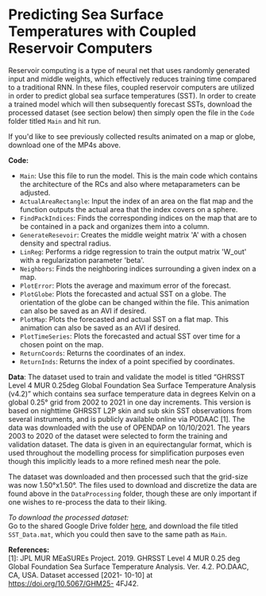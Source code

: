 # Predicting Sea Surface Temperatures with Coupled Reservoir Computers

Reservoir computing is a type of neural net that uses randomly generated input and middle weights, which effectively reduces training time compared to a traditional RNN. In these files, coupled reservoir computers are utilized in order to predict global sea surface temperatures (SST). In order to create a trained model which will then subsequently forecast SSTs, download the processed dataset (see section below) then simply open the file in the `Code` folder titled `Main` and hit run.

If you'd like to see previously collected results animated on a map or globe, download one of the MP4s above.

**Code:**
- `Main`: Use this file to run the model. This is the main code which contains the architecture of the RCs and also where metaparameters can be adjusted.
- `ActualAreaRectangle`: Input the index of an area on the flat map and the function outputs the actual area that the index covers on a sphere.  
- `FindPackIndices`: Finds the corresponding indices on the map that are to be contained in a pack and organizes them into a column.
- `GenerateResevoir`: Creates the middle weight matrix 'A' with a chosen density and spectral radius.
- `LinReg`: Performs a ridge regression to train the output matrix 'W_out' with a regularization parameter 'beta'.
- `Neighbors`: Finds the neighboring indices surrounding a given index on a map. 
- `PlotError`: Plots the average and maximum error of the forecast.
- `PlotGlobe`: Plots the forecasted and actual SST on a globe. The orientation of the globe can be changed within the file. This animation can also be saved as an AVI if desired.
- `PlotMap`: Plots the forecasted and actual SST on a flat map. This animation can also be saved as an AVI if desired.
- `PlotTimeSeries`: Plots the forecasted and actual SST over time for a chosen point on the map.
- `ReturnCoords`: Returns the coordinates of an index.
- `ReturnInds`: Returns the index of a point specified by coordinates.

**Data**:
The dataset used to train and validate the model is titled “GHRSST Level 4 MUR 0.25deg Global Foundation Sea Surface Temperature Analysis (v4.2)” which
contains sea surface temperature data in degrees Kelvin on a global 0.25° grid from 2002 to 2021 in one day increments. This version is based on nighttime
GHRSST L2P skin and sub skin SST observations from several instruments, and is publicly available online via PODAAC [1]. The data was downloaded with the use of OPENDAP on 10/10/2021. The years 2003 to 2020 of the dataset were selected to form the training and validation dataset. The data is given in an equirectangular format, which is used throughout the modelling process for simplification purposes even though this implicitly leads to a more refined mesh near the pole. 

The dataset was downloaded and then processed such that the grid-size was now 1.50°x1.50°. The files used to download and discretize the data are found above in the `DataProcessing` folder, though these are only important if one wishes to re-process the data to their liking.

*To download the processed dataset:*\
Go to the shared Google Drive folder [here](https://drive.google.com/drive/folders/1cQlzee6pGvgV4Ght5c5QYSn3I--r9Zm9?usp=sharing), and download the file titled `SST_Data.mat`, which you could then save to the same path as `Main`.

**References:**\
[1]:  JPL MUR MEaSUREs Project. 2019. GHRSST
Level 4 MUR 0.25 deg Global Foundation
Sea Surface Temperature Analysis. Ver. 4.2.
PO.DAAC, CA, USA. Dataset accessed [2021-
10-10] at https://doi.org/10.5067/GHM25-
4FJ42.
